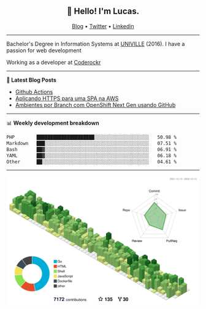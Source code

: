<h2 align="center">👋 Hello! I'm Lucas.</h2>
<p align="center">
  <a href="https://www.lucassabreu.net.br/">Blog</a> •
  <a href="https://twitter.com/lucassabreu">Twitter</a> •
  <a href="https://www.linkedin.com/in/lucassantosabreu/">Linkedin</a>
</p>

---

Bachelor's Degree in Information Systems at [UNIVILLE](https://www.univille.edu.br//en/index/593619) (2016).
I have a passion for web development

Working as a developer at [Coderockr](https://github.com/Coderockr)

---

**📝 Latest Blog Posts**

<!-- BLOG-POST-LIST:START -->
- [Github Actions](https://www.lucassabreu.net.br/post/github-actions/)
- [Aplicando HTTPS para uma SPA na AWS](https://www.lucassabreu.net.br/post/aplicando-https-para-uma-spa-na-aws/)
- [Ambientes por Branch com OpenShift Next Gen usando GitHub](https://www.lucassabreu.net.br/post/ambientes-por-branch-com-openshift-next-gen-usando-github/)
<!-- BLOG-POST-LIST:END -->

---

📊 **Weekly development breakdown**
<!--START_SECTION:waka-->
```text
PHP        █████████████████████░░░░░░░░░░░░░░░░░░░░   50.98 % 
Markdown   ███░░░░░░░░░░░░░░░░░░░░░░░░░░░░░░░░░░░░░░   07.51 % 
Bash       ██▓░░░░░░░░░░░░░░░░░░░░░░░░░░░░░░░░░░░░░░   06.91 % 
YAML       ██▓░░░░░░░░░░░░░░░░░░░░░░░░░░░░░░░░░░░░░░   06.18 % 
Other      ██░░░░░░░░░░░░░░░░░░░░░░░░░░░░░░░░░░░░░░░   04.61 % 
```
<!--END_SECTION:waka-->

---

![](./profile-3d-contrib/profile-green-animate.svg)

<!-- vim: spelllang=en
